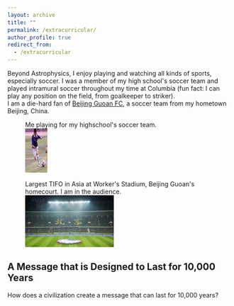 ```yaml
---
layout: archive
title: ""
permalink: /extracurricular/
author_profile: true
redirect_from:
  - /extracurricular
---
```


Beyond Astrophysics, I enjoy playing and watching all kinds of sports, especially soccer. I was a member of my high school's soccer team and played intramural soccer throughout my time at Columbia (fun fact: I can play any position on the field, from goalkeeper to striker).   
I am a die-hard fan of [Beijing Guoan FC](http://www.fcguoan.com/en/), a soccer team from my hometown Beijing, China.

<figure>
  <figcaption>Me playing for my highschool's soccer team.</figcaption>
  <img src="/images/highschool_soccer.jpg" width="50" height="100"/>
</figure>

<figure>
  <figcaption>Largest TIFO in Asia at Worker's Stadium, Beijing Guoan's homecourt. I am in the audience.</figcaption>
  <img src="/images/TIFO.jpg" width="200"/>
</figure>

## A Message that is Designed to Last for 10,000 Years

How does a civilization create a message that can last for 10,000 years?

